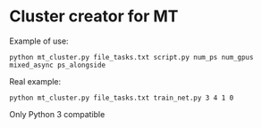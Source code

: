 # Cluster creator for MT

Example of use:

    python mt_cluster.py file_tasks.txt script.py num_ps num_gpus mixed_async ps_alongside

Real example:

    python mt_cluster.py file_tasks.txt train_net.py 3 4 1 0

Only Python 3 compatible
